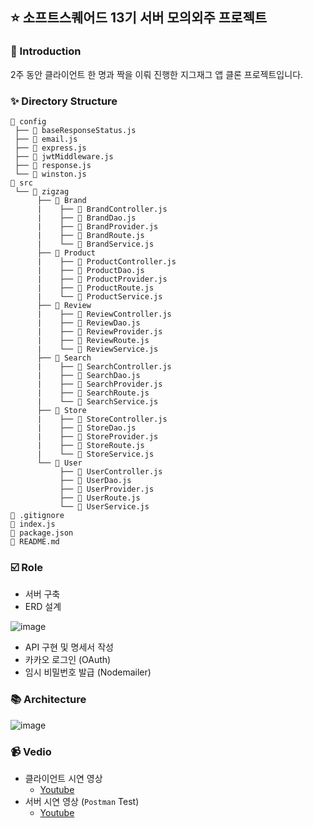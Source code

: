 ## :star: 소프트스퀘어드 13기 서버 모의외주 프로젝트

### 📝 Introduction

2주 동안 클라이언트 한 명과 짝을 이뤄 진행한 지그재그 앱 클론 프로젝트입니다.

### ✨ Directory Structure


```
📂 config
 ├── 📄 baseResponseStatus.js
 ├── 📄 email.js
 ├── 📄 express.js
 ├── 📄 jwtMiddleware.js
 ├── 📄 response.js
 └── 📄 winston.js                                      
📂 src
 └── 📂 zigzag           			
      ├── 📂 Brand           		
      |    ├── 📄 BrandController.js          	
      |    ├── 📄 BrandDao.js 		
      |    ├── 📄 BrandProvider.js   		
      |    ├── 📄 BrandRoute.js   		 
      |    └── 📄 BrandService.js   		 
      ├── 📂 Product          		
      |    ├── 📄 ProductController.js          	
      |    ├── 📄 ProductDao.js 		
      |    ├── 📄 ProductProvider.js   		
      |    ├── 📄 ProductRoute.js   		 
      |    └── 📄 ProductService.js   	
      ├── 📂 Review         		
      |    ├── 📄 ReviewController.js          	
      |    ├── 📄 ReviewDao.js 		
      |    ├── 📄 ReviewProvider.js   		
      |    ├── 📄 ReviewRoute.js   		 
      |    └── 📄 ReviewService.js   	
      ├── 📂 Search          		
      |    ├── 📄 SearchController.js          	
      |    ├── 📄 SearchDao.js 		
      |    ├── 📄 SearchProvider.js   		
      |    ├── 📄 SearchRoute.js   		 
      |    └── 📄 SearchService.js   	
      ├── 📂 Store          	
      |    ├── 📄 StoreController.js          	
      |    ├── 📄 StoreDao.js 		
      |    ├── 📄 StoreProvider.js   	
      |    ├── 📄 StoreRoute.js   		 
      |    └── 📄 StoreService.js  
      └── 📂 User          		
           ├── 📄 UserController.js          	
           ├── 📄 UserDao.js 	
           ├── 📄 UserProvider.js   		
           ├── 📄 UserRoute.js   		 
           └── 📄 UserService.js  
📄 .gitignore                     		
📄 index.js                                                        	 
📄 package.json                      
📄 README.md
```

### ☑️ Role

- 서버 구축
- ERD 설계

![image](https://user-images.githubusercontent.com/78870076/120744839-dbb65e80-c536-11eb-8127-d85b001a7123.png)

- API 구현 및 명세서 작성
- 카카오 로그인 (OAuth)
- 임시 비밀번호 발급 (Nodemailer)

### 📚 Architecture

![image](https://user-images.githubusercontent.com/78870076/120702010-8c4c4000-c4ee-11eb-85ec-763de534938a.png)

### 📹 Vedio

- 클라이언트 시연 영상
  - [Youtube](https://youtu.be/bTpqDzdvERw)
- 서버 시연 영상 (`Postman` Test)
  - [Youtube](https://youtu.be/0n2Rf837mBI)
